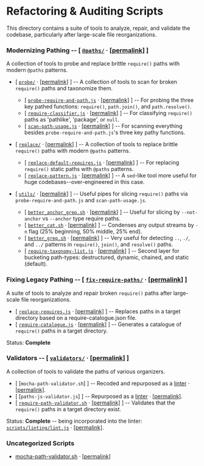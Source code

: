 # Refactoring & Auditing Scripts

This directory contains a suite of tools to analyze, repair, and validate the codebase, particularly after large-scale file reorganizations.

### Modernizing Pathing -- [ [`@paths/`](https://github.com/brege/md-to-pdf/tree/develop/scripts/refactor/@paths/) · [[permalink]](https://github.com/brege/md-to-pdf/blob/fd75c3d96a3b12373ff0ed7928d926b58d34befb/scripts/refactor/@paths/) ]
  
A collection of tools to probe and replace brittle `require()` paths with modern `@paths` patterns.

- [ [`probe/`](https://github.com/brege/md-to-pdf/tree/develop/scripts/refactor/@paths/probe/) · [[permalink]](https://github.com/brege/md-to-pdf/blob/fd75c3d96a3b12373ff0ed7928d926b58d34befb/scripts/refactor/@paths/probe/) ]
    -- A collection of tools to scan for broken `require()` paths and taxonomize them.
  
  - [ [`probe-require-and-path.js`](https://github.com/brege/md-to-pdf/tree/develop/scripts/refactor/@paths/probe/probe-require-and-path.js) · [[permalink]](https://github.com/brege/md-to-pdf/blob/fd75c3d96a3b12373ff0ed7928d926b58d34befb/scripts/refactor/@paths/probe/probe-require-and-path.js) ]
      -- For probing the three key pathed functions: `require()`, `path.join()`, and `path.resolve()`.
  - [ [`require-classifier.js`](https://github.com/brege/md-to-pdf/tree/develop/scripts/refactor/@paths/probe/require-classifier.js) · [[permalink]](https://github.com/brege/md-to-pdf/blob/fd75c3d96a3b12373ff0ed7928d926b58d34befb/scripts/refactor/@paths/probe/require-classifier.js) ]
      -- For classifying `require()` paths as 'pathlike', 'package', or `null`.
  - [ [`scan-path-usage.js`](https://github.com/brege/md-to-pdf/tree/develop/scripts/refactor/@paths/probe/scan-path-usage.js) · [[permalink]](https://github.com/brege/md-to-pdf/blob/fd75c3d96a3b12373ff0ed7928d926b58d34befb/scripts/refactor/@paths/probe/scan-path-usage.js) ]
      -- For scanning everything besides `probe-require-and-path.js`'s three key pathy functions.

- [ [`replace/`](https://github.com/brege/md-to-pdf/tree/develop/scripts/refactor/@paths/replace/) · [[permalink]](https://github.com/brege/md-to-pdf/blob/fd75c3d96a3b12373ff0ed7928d926b58d34befb/scripts/refactor/@paths/replace/) ]
    -- A collection of tools to replace brittle `require()` paths with modern `@paths` patterns.
  
  - [ [`replace-default-requires.js`](https://github.com/brege/md-to-pdf/tree/develop/scripts/refactor/@paths/replace/replace-default-requires.js) · [[permalink]](https://github.com/brege/md-to-pdf/blob/fd75c3d96a3b12373ff0ed7928d926b58d34befb/scripts/refactor/@paths/replace/replace-default-requires.js) ]
      -- For replacing `require()` static paths with `@paths` patterns.
  - [ [`replace-pattern.js`](https://github.com/brege/md-to-pdf/tree/develop/scripts/refactor/@paths/replace/replace-pattern.js) · [[permalink]](https://github.com/brege/md-to-pdf/blob/fd75c3d96a3b12373ff0ed7928d926b58d34befb/scripts/refactor/@paths/replace/replace-pattern.js) ]
      -- A `sed`-like tool more useful for huge codebases--over-engineered in this case. 

- [ [`utils/`](https://github.com/brege/md-to-pdf/tree/develop/scripts/refactor/@paths/utils/) · [[permalink]](https://github.com/brege/md-to-pdf/blob/fd75c3d96a3b12373ff0ed7928d926b58d34befb/scripts/refactor/@paths/utils/) ]
    -- Useful pipes for slicing `require()` paths via `probe-require-and-path.js` and `scan-path-usage.js`.
  
  - [ [`better_anchor_grep.sh`](https://github.com/brege/md-to-pdf/tree/develop/scripts/refactor/@paths/utils/better_anchor_grep.sh) · [[permalink]](https://github.com/brege/md-to-pdf/blob/fd75c3d96a3b12373ff0ed7928d926b58d34befb/scripts/refactor/@paths/utils/better_anchor_grep.sh) ] 
      -- Useful for slicing by `--not-anchor` vs `--anchor` type require paths.
  - [ [`better_cat.sh`](https://github.com/brege/md-to-pdf/tree/develop/scripts/refactor/@paths/utils/better_cat.sh) · [[permalink]](https://github.com/brege/md-to-pdf/blob/fd75c3d96a3b12373ff0ed7928d926b58d34befb/scripts/refactor/@paths/utils/better_cat.sh) ]
      -- Condenses any output streams by `-n` flag (25% beginning, 50% middle, 25% end).
  - [ [`better_grep.sh`](https://github.com/brege/md-to-pdf/tree/develop/scripts/refactor/@paths/utils/better_grep.sh) · [[permalink]](https://github.com/brege/md-to-pdf/blob/fd75c3d96a3b12373ff0ed7928d926b58d34befb/scripts/refactor/@paths/utils/better_grep.sh) ]
      -- Very useful for detecting `..`, `./`, and `../` patterns in `require()`, `join()`, and `resolve()` paths.
  - [ [`require-taxonomy-list.js`](https://github.com/brege/md-to-pdf/tree/develop/scripts/refactor/@paths/utils/require-taxonomy-list.js) · [[permalink]](https://github.com/brege/md-to-pdf/blob/fd75c3d96a3b12373ff0ed7928d926b58d34befb/scripts/refactor/@paths/utils/require-taxonomy-list.js) ]
      -- Second layer for bucketing path-types: destructured, dynamic, chained, and static (default).

### Fixing Legacy Pathing -- [ [`fix-require-paths/`](https://github.com/brege/md-to-pdf/tree/develop/scripts/refactor/fix-require-paths/) · [[permalink]](https://github.com/brege/md-to-pdf/blob/fd75c3d96a3b12373ff0ed7928d926b58d34befb/scripts/refactor/fix-require-paths/) ]
    
A suite of tools to analyze and repair broken `require()` paths after large-scale file reorganizations.

- [ [`replace-requires.js`](https://github.com/brege/md-to-pdf/tree/develop/scripts/refactor/fix-require-paths/replace-requires.js) · [[permalink]](https://github.com/brege/md-to-pdf/blob/fd75c3d96a3b12373ff0ed7928d926b58d34befb/scripts/refactor/fix-require-paths/replace-requires.js) ]
    -- Replaces paths in a target directory based on a require-catalogue.json file.
- [ [`require-catalogue.js`](https://github.com/brege/md-to-pdf/tree/develop/scripts/refactor/fix-require-paths/require-catalogue.js) · [[permalink]](https://github.com/brege/md-to-pdf/blob/fd75c3d96a3b12373ff0ed7928d926b58d34befb/scripts/refactor/fix-require-paths/require-catalogue.js) ]
    -- Generates a catalogue of `require()` paths in a target directory.

Status: **Complete**

### Validators -- [ [`validators/`](https://github.com/brege/md-to-pdf/tree/develop/refactor/validators/) · [[permalink]](https://github.com/brege/md-to-pdf/blob/fd75c3d96a3b12373ff0ed7928d926b58d34befb/refactor/validators/) ]

A collection of tools to validate the paths of various organizers.

- [ [`mocha-path-validator.sh`] ] 
    -- Recoded and repurposed as a [linter](https://github.com/brege/md-to-pdf/tree/develop/../linting/mocha-path-validator.js) · [[permalink]](https://github.com/brege/md-to-pdf/blob/fd75c3d96a3b12373ff0ed7928d926b58d34befb/../linting/mocha-path-validator.js).
- [ [`paths-js-validator.js`] ]
    -- Repurposed as a [linter](https://github.com/brege/md-to-pdf/tree/develop/../linting/paths-js-validator.js) · [[permalink]](https://github.com/brege/md-to-pdf/blob/fd75c3d96a3b12373ff0ed7928d926b58d34befb/../linting/paths-js-validator.js).
- [ [`require-path-validator.sh`](https://github.com/brege/md-to-pdf/tree/develop/scripts/refactor/validators/require-path-validator.sh) · [[permalink]](https://github.com/brege/md-to-pdf/blob/fd75c3d96a3b12373ff0ed7928d926b58d34befb/scripts/refactor/validators/require-path-validator.sh) ]
    -- Validates that the `require()` paths in a target directory exist.

Status: **Complete** -- being incorporated into the linter: [`scripts/linting/lint.js`](https://github.com/brege/md-to-pdf/tree/develop/../linting/lint.js) · [[permalink]](https://github.com/brege/md-to-pdf/blob/fd75c3d96a3b12373ff0ed7928d926b58d34befb/../linting/lint.js).

### Uncategorized Scripts

<!-- uncategorized-start -->
- [mocha-path-validator.sh](https://github.com/brege/md-to-pdf/tree/develop/scripts/refactor/validators/mocha-path-validator.sh) · [[permalink]](https://github.com/brege/md-to-pdf/blob/fd75c3d96a3b12373ff0ed7928d926b58d34befb/scripts/refactor/validators/mocha-path-validator.sh)
<!-- uncategorized-end -->
